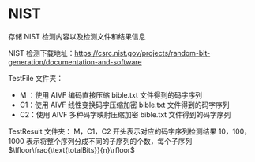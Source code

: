 # NIST

存储 NIST 检测内容以及检测文件和结果信息

NIST 检测下载地址：https://csrc.nist.gov/projects/random-bit-generation/documentation-and-software

TestFile 文件夹：
  - M ：使用 AIVF 编码直接压缩 bible.txt 文件得到的码字序列
  - C1：使用 AIVF 线性变换码字压缩加密 bible.txt 文件得到的码字序列
  - C2：使用 AIVF 多种码字映射压缩加密 bible.txt 文件得到的码字序列

TestResult 文件夹：
  M，C1，C2 开头表示对应的码字序列检测结果
  10，100，1000 表示将整个序列分成不同的子序列的个数，每个子序列 $\lfloor\frac{\text{totalBits}}{n}\rfloor$
